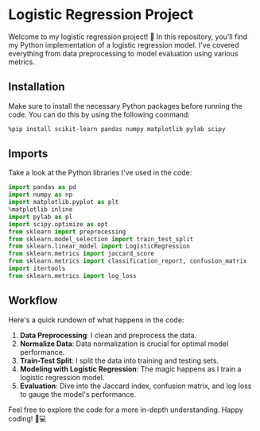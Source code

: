 # Logistic Regression Project

Welcome to my logistic regression project! 🚀 In this repository, you'll find my Python implementation of a logistic regression model. I've covered everything from data preprocessing to model evaluation using various metrics.

## Installation

Make sure to install the necessary Python packages before running the code. You can do this by using the following command:

```bash
%pip install scikit-learn pandas numpy matplotlib pylab scipy
```

## Imports

Take a look at the Python libraries I've used in the code:

```python
import pandas as pd
import numpy as np
import matplotlib.pyplot as plt
%matplotlib inline
import pylab as pl
import scipy.optimize as opt 
from sklearn import preprocessing
from sklearn.model_selection import train_test_split
from sklearn.linear_model import LogisticRegression
from sklearn.metrics import jaccard_score
from sklearn.metrics import classification_report, confusion_matrix
import itertools
from sklearn.metrics import log_loss
```

## Workflow

Here's a quick rundown of what happens in the code:

1. **Data Preprocessing**: I clean and preprocess the data.
2. **Normalize Data**: Data normalization is crucial for optimal model performance.
3. **Train-Test Split**: I split the data into training and testing sets.
4. **Modeling with Logistic Regression**: The magic happens as I train a logistic regression model.
5. **Evaluation**: Dive into the Jaccard index, confusion matrix, and log loss to gauge the model's performance.

Feel free to explore the code for a more in-depth understanding. Happy coding! 🤖💻
